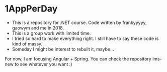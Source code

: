 # 1AppPerDay

* This is a repository for .NET course. Code written by frankyyyyy, gaowym and me in 2018.
* This is a group work with limited time.
* I tried so hard to make everything right. I still have to say these code is kind of massy.
* Someday I might be interest to rebuilt it, maybe...

For now, I am focusing Angular + Spring. You can check the repository lms-new to see whatever you want :)
